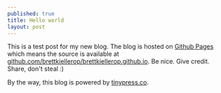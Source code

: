 ```yaml
---
published: true
title: Hello world
layout: post
---
```

This is a test post for my new blog. The blog is hosted on [Github Pages](http://pages.github.com/) which means the source is available at [github.com/brettkiellerop/brettkiellerop.github.io](http://github.com/brettkiellerop/brettkiellerop.github.io). Be nice. Give credit. Share, don't steal :)

By the way, this blog is powered by [tinypress.co](https://tinypress.co).